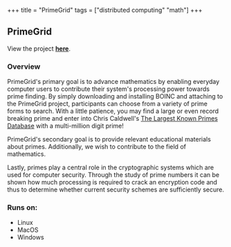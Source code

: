 +++
title = "PrimeGrid"
tags = ["distributed computing" "math"]
+++

## PrimeGrid

View the project [**here**](http://www.primegrid.com/).

### Overview

PrimeGrid's primary goal is to advance mathematics by enabling everyday computer users to contribute their system's processing power towards prime finding. By simply downloading and installing BOINC and attaching to the PrimeGrid project, participants can choose from a variety of prime forms to search. With a little patience, you may find a large or even record breaking prime and enter into Chris Caldwell's [The Largest Known Primes Database](https://primes.utm.edu/primes/) with a multi-million digit prime!

PrimeGrid's secondary goal is to provide relevant educational materials about primes. Additionally, we wish to contribute to the field of mathematics.

Lastly, primes play a central role in the cryptographic systems which are used for computer security. Through the study of prime numbers it can be shown how much processing is required to crack an encryption code and thus to determine whether current security schemes are sufficiently secure.

### Runs on:
- Linux
- MacOS
- Windows
